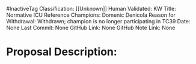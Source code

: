 #InactiveTag
Classification: [[Unknown]]
Human Validated: KW
Title: Normative ICU Reference
Champions: Domenic Denicola
Reason for Withdrawal: Withdrawn; champion is no longer participating in TC39
Date: None
Last Commit: None
GitHub Link: None
GitHub Note Link: None

# Proposal Description:
